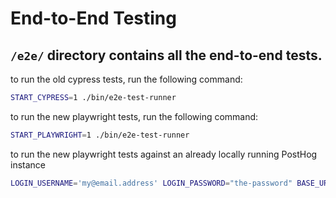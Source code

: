 # End-to-End Testing

## `/e2e/` directory contains all the end-to-end tests.

to run the old cypress tests, run the following command:

```bash
START_CYPRESS=1 ./bin/e2e-test-runner
```

to run the new playwright tests, run the following command:

```bash
START_PLAYWRIGHT=1 ./bin/e2e-test-runner
``` 

to run the new playwright tests against an already locally running PostHog instance
```bash
LOGIN_USERNAME='my@email.address' LOGIN_PASSWORD="the-password" BASE_URL='http://localhost:8010' pnpm --filter=@posthog/playwright exec playwright test --ui
```
